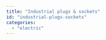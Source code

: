 ```yaml
---
title: "Industrial plugs & sockets"
id: "industrial-plugs-sockets"
categories:
  - "electric"
---
```


